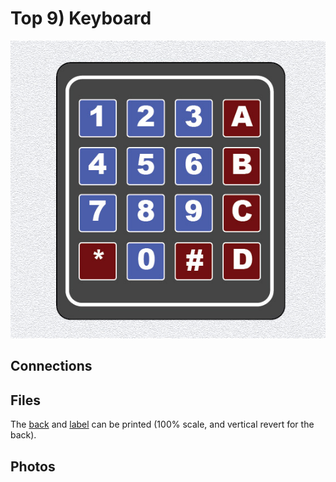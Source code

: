 # Top 9) Keyboard

![panel](T9-design.jpg)


## Connections



## Files
The [back](T9-back.pdf) and [label](T9-label.pdf) can be printed (100% scale, and vertical revert for the back).


## Photos
